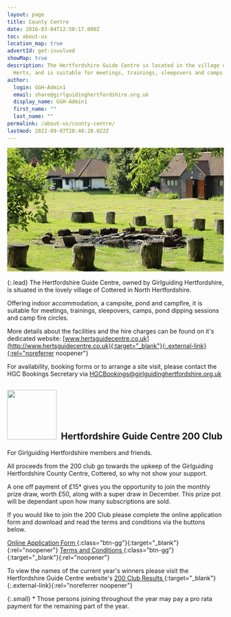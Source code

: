 ```yaml
---
layout: page
title: County Centre
date: 2016-03-04T12:50:17.000Z
toc: about-us
location_map: true
advertId: get-involved
showMap: true
description: The Hertfordshire Guide Centre is located in the village of Cottered in North
  Herts, and is suitable for meetings, trainings, sleepovers and camps.
author:
  login: GGH-Admin1
  email: share@girlguidinghertfordshire.org.uk
  display_name: GGH-Admin1
  first_name: ""
  last_name: ""
permalink: /about-us/county-centre/
lastmod: 2022-09-07T20:48:28.022Z
---
```

![Hertfordshire Guide Centre Campsite](/assets/images/2022/04/hgc_campsite.jpg)

{:.lead}
The Hertfordshire Guide Centre, owned by Girlguiding Hertfordshire, is situated in the lovely village of Cottered in North Hertfordshire.

Offering indoor accommodation, a campsite, pond and campfire, it is suitable for meetings, trainings, sleepovers, camps, pond dipping sessions and camp fire circles.  

More details about the facilities and the hire charges can be found on it's dedicated website: [www.hertsguidecentre.co.uk](http://www.hertsguidecentre.co.uk){:target="_blank"}{:.external-link}{:rel="noreferrer noopener"}

For availability, booking forms or to arrange a site visit, please contact the HGC Bookings Secretary via <HGCBookings@girlguidinghertfordshire.org.uk>

## <img loading="lazy" class="alignleft wp-image-3945" style="margin-right: 10px;" src="/wp-content/uploads/2020/12/200-Club-Logo-150x150.jpg" alt="" width="115" height="115" srcset="/wp-content/uploads/2020/12/200-Club-Logo-150x150.jpg 150w, /wp-content/uploads/2020/12/200-Club-Logo.jpg 184w" sizes="(max-width: 115px) 100vw, 115px" />Hertfordshire Guide Centre 200 Club

For Girlguiding Hertfordshire members and friends.

All proceeds from the 200 club go towards the upkeep of the Girlguiding Hertfordshire County Centre, Cottered, so why not show your support.

A one off payment of £15* gives you the opportunity to join the monthly prize draw, worth £50, along with a super draw in December. This prize pot will be dependant upon how many subscriptions are sold.

If you would like to join the 200 Club please complete the online application form and download and read the terms and conditions via the buttons below.

[Online Application Form <i class="fa fa-external-link"></i>](https://forms.office.com/Pages/ResponsePage.aspx?id=3yob_CzTykeMNWNnWM6OwZf5T0i4octErRCYrHkhHVhUMjhJOTFER1lCQ0k1S0ZVWURCRklVRUo0QS4u){:class="btn-gg"}{:target="_blank"}{:rel="noopener"} [Terms and Conditions <i class="fa fa-download"></i>](/assets/docs/2022/200_club_t_cs.docx){:class="btn-gg"}{:target="_blank"}{:rel="noopener"}

To view the names of the current year's winners please visit the Hertfordshire Guide Centre website's [200 Club Results <i class="fa fa-external-link"></i>](https://www.hertsguidecentre.co.uk/200-club.html){:target="_blank"}{:.external-link}{:rel="noreferrer noopener"}

{:.small}
\* Those persons joining throughout the year may pay a pro rata payment for the remaining part of the year.

[1]: mailto:hgcbookings@girlguidinghertfordshire.org.uk
[2]: https://www.hertsguidecentre.co.uk
[3]: #hgcForm
[4]: /assets/docs/2022/hgc_indoor_hire_offer-aug-2022-extension.docx
